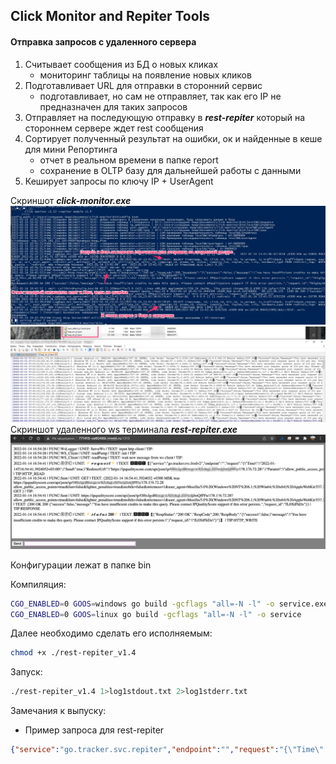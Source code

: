 ## Click Monitor and Repiter Tools 
#### Отправка запросов с удаленного сервера


1) Считывает сообщения из БД о новых кликах
    - мониторинг таблицы на появление новых кликов
2) Подготавливает URL для отправки в сторонний сервис
    - подготавливает, но сам не отправляет, так как его IP не предназначен для таких запросов
3) Отправляет на последующую отправку в ***rest-repiter*** который на стороннем сервере ждет rest сообщения 
4) Сортирует полученный результат на ошибки, ок и найденные в кеше для мини Репортинга 
    - отчет в реальном времени в папке report
    - сохранение в OLTP базу для дальнейшей работы с данными
5) Кеширует запросы по ключу IP + UserAgent

Скриншот ***click-monitor.exe***
![Скриншот click-monitor.exe](./docs/desctop_app.png)  
<img src="./docs/report_system.png" width="550" />  
Скриншот удаленного ws терминала ***rest-repiter.exe***  
<img src="./docs/ws_logger-repiter.png" width="550" />  

Конфигурации лежат в папке bin 

Компиляция:  
```sh
CGO_ENABLED=0 GOOS=windows go build -gcflags "all=-N -l" -o service.exe
CGO_ENABLED=0 GOOS=linux go build -gcflags "all=-N -l" -o service
```

Далее необходимо сделать его исполняемым:
```sh
chmod +x ./rest-repiter_v1.4
```
Запуск:  
```sh
./rest-repiter_v1.4 1>log1stdout.txt 2>log1stderr.txt
```

Замечания к выпуску:  
- Пример запроса для rest-repiter
```json
{"service":"go.tracker.svc.repiter","endpoint":"","request":"{\"Time\":\"2022-01-15T00:24:13.5560993+03:00\",\"Send\":true,\"RedirectUrl\":\"https://ipqualityscore.com/api/json/ip/eiC6ecKq1IUW25Z8itwVHtcmUB7LJKx6/129.146.238.121\",\"Params\":\"allow_public_access_points=true\\u0026fast=false\\u0026lighter_penalties=true\\u0026mobile=false\\u0026strictness=1\\u0026user_agent=Mozilla/5.0%20(iPhone;%20CPU%20iPhone%20OS%2014_2%20like%20Mac%20OS%20X)%20AppleWebKit/605.1.15%20(KHTML,%20like%20Gecko)%20Version/14.0.1%20Mobile/15E148%20Safari/604.1\",\"Method\":\"GET\",\"Body\":\"\",\"Type\":\"\"}"}
```
